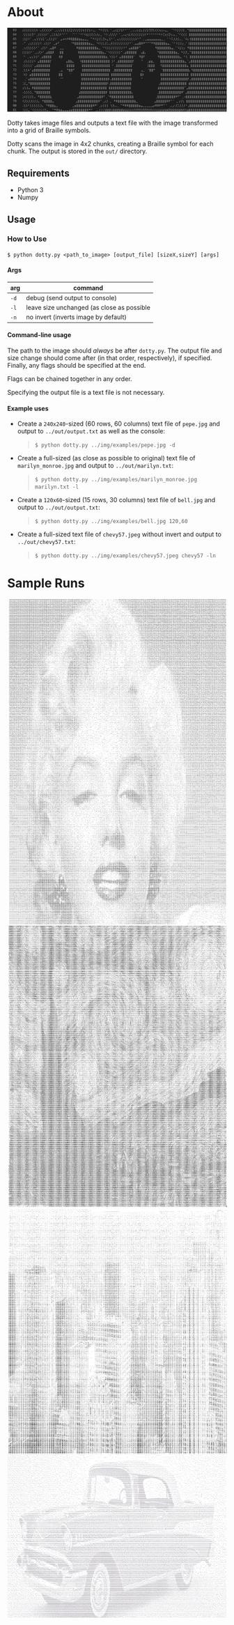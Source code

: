 About
=====

![Dotty output screenshot](/img/ss/dotty_ss.png)

Dotty takes image files and outputs a text file with the image transformed into a grid of Braille symbols.

Dotty scans the image in 4x2 chunks, creating a Braille symbol for each chunk.
The output is stored in the `out/` directory.

Requirements
------------
+ Python 3
+ Numpy 

Usage
-----

### How to Use
`$ python dotty.py <path_to_image> [output_file] [sizeX,sizeY] [args]`

#### Args
| arg  | command                                    |
|------|--------------------------------------------|
| `-d` | debug (send output to console)             |
| `-l` | leave size unchanged (as close as possible |
| `-n` | no invert (inverts image by default)       |

#### Command-line usage
The path to the image should *always* be after `dotty.py`.
The output file and size change should come after (in that order, respectively), if specified.
Finally, any flags should be specified at the end.

Flags can be chained together in any order.

Specifying the output file is a text file is not necessary.

#### Example uses
* Create a `240x240`-sized (60 rows, 60 columns) text file of `pepe.jpg` and output to `../out/output.txt` as well as the console:
    > `$ python dotty.py ../img/examples/pepe.jpg -d`

* Create a full-sized (as close as possible to original) text file of `marilyn_monroe.jpg` and output to `../out/marilyn.txt`:
    > `$ python dotty.py ../img/examples/marilyn_monroe.jpg marilyn.txt -l`

* Create a `120x60`-sized (15 rows, 30 columns) text file of `bell.jpg` and output to `../out/output.txt`:
    > `$ python dotty.py ../img/examples/bell.jpg 120,60`

* Create a full-sized text file of `chevy57.jpeg` without invert and output to `../out/chevy57.txt`:
    > `$ python dotty.py ../img/examples/chevy57.jpeg chevy57 -ln`

# Sample Runs
![Marilyn Monroe](/img/ss/dotty_ss3.png)
![Starry Night -- Vincent Van Gogh](/img/ss/dotty_ss2.png)
![Manhattan](/img/ss/dotty_ss4.png)
![Chevy '57](/img/ss/dotty_ss5.png)